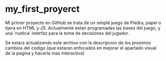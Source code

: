 # my_first_proyerct

Mi primer proyecto en GitHub se trata de un simple juego de Piedra, papel o tijera en HTML y JS. 
Actualmente estan programadas las bases del juego, y una 'rustica' interfaz para la toma de
decisiones del jugador. 

Se estara actualizando este archivo con la descripcion de los proximos cambios del codigo
(que estaran enfocados en mejorar el apartado visual de la pagina y hacerla mas interactiva)
